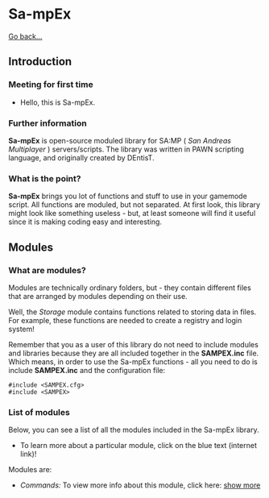 # Sa-mpEx

[Go back...](https://github.com/Sa-mpEx/Sa-mpEx-Includes)

## Introduction

### Meeting for first time

- Hello, this is Sa-mpEx.

### Further information

**Sa-mpEx** is open-source moduled library for SA:MP ( *San Andreas Multiplayer* ) servers/scripts. The library was written in PAWN scripting language, and originally created by DEntisT.

### What is the point?

**Sa-mpEx** brings you lot of functions and stuff to use in your gamemode script. All functions are moduled, but not separated. At first look, this library might look like something useless - but, at least someone will find it useful since it is making coding easy and interesting.

## Modules

### What are modules?

Modules are technically ordinary folders, but - they contain different files that are arranged by modules depending on their use.

Well, the *Storage* module contains functions related to storing data in files. For example, these functions are needed to create a registry and login system!

Remember that you as a user of this library do not need to include modules and libraries because they are all included together in the **SAMPEX.inc** file. Which means, in order to use the Sa-mpEx functions - all you need to do is include **SAMPEX.inc** and the configuration file:

```pawn
#include <SAMPEX.cfg>
#include <SAMPEX>
```

### List of modules

Below, you can see a list of all the modules included in the Sa-mpEx library.
- To learn more about a particular module, click on the blue text (internet link)!

Modules are:

- *Commands:* To view more info about this module, click here: [show more](SAMPEX/SAMPEX_Commands)